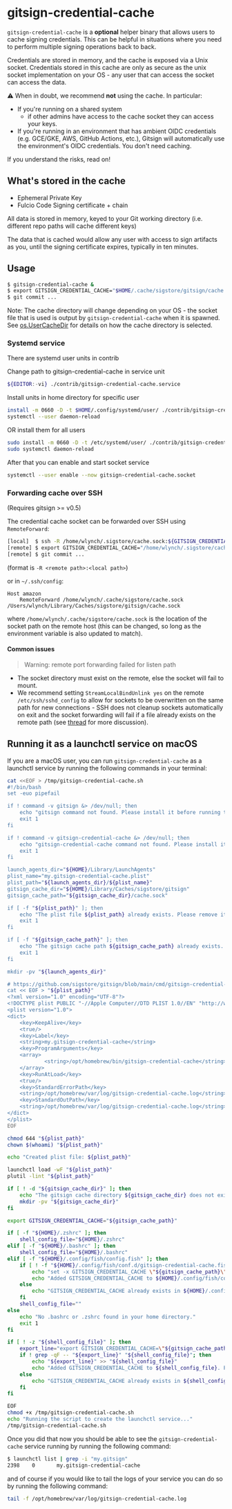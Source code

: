 # gitsign-credential-cache

`gitsign-credential-cache` is a **optional** helper binary that allows users to
cache signing credentials. This can be helpful in situations where you need to
perform multiple signing operations back to back.

Credentials are stored in memory, and the cache is exposed via a Unix socket.
Credentials stored in this cache are only as secure as the unix socket
implementation on your OS - any user that can access the socket can access the
data.

⚠️ When in doubt, we recommend **not** using the cache. In particular:

- If you're running on a shared system
  - if other admins have access to the cache socket they can access your keys.
- If you're running in an environment that has ambient OIDC credentials (e.g.
  GCE/GKE, AWS, GitHub Actions, etc.), Gitsign will automatically use the
  environment's OIDC credentials. You don't need caching.

If you understand the risks, read on!

## What's stored in the cache

- Ephemeral Private Key
- Fulcio Code Signing certificate + chain

All data is stored in memory, keyed to your Git working directory (i.e.
different repo paths will cache different keys)

The data that is cached would allow any user with access to sign artifacts as
you, until the signing certificate expires, typically in ten minutes.

## Usage

```sh
$ gitsign-credential-cache &
$ export GITSIGN_CREDENTIAL_CACHE="$HOME/.cache/sigstore/gitsign/cache.sock"
$ git commit ...
```

Note: The cache directory will change depending on your OS - the socket file
that is used is output by `gitsign-credential-cache` when it is spawned. See
[os.UserCacheDir](https://pkg.go.dev/os#UserCacheDir) for details on how the
cache directory is selected.

### Systemd service

There are systemd user units in contrib

Change path to gitsign-credential-cache in service unit

```sh
${EDITOR:-vi} ./contrib/gitsign-credential-cache.service
```

Install units in home directory for specific user

```sh
install -m 0660 -D -t $HOME/.config/systemd/user/ ./contrib/gitsign-credential-cache.{socket,service}
systemctl --user daemon-reload
```

OR install them for all users

```sh
sudo install -m 0660 -D -t /etc/systemd/user/ ./contrib/gitsign-credential-cache.{socket,service}
sudo systemctl daemon-reload
```

After that you can enable and start socket service

```sh
systemctl --user enable --now gitsign-credential-cache.socket
```

### Forwarding cache over SSH

(Requires gitsign >= v0.5)

The credential cache socket can be forwarded over SSH using `RemoteForward`:

```sh
[local]  $ ssh -R /home/wlynch/.sigstore/cache.sock:${GITSIGN_CREDENTIAL_CACHE} <host>
[remote] $ export GITSIGN_CREDENTIAL_CACHE="/home/wlynch/.sigstore/cache.sock"
[remote] $ git commit ...
```

(format is `-R <remote path>:<local path>`)

or in `~/.ssh/config`:

```
Host amazon
    RemoteForward /home/wlynch/.cache/sigstore/cache.sock /Users/wlynch/Library/Caches/sigstore/gitsign/cache.sock
```

where `/home/wlynch/.cache/sigstore/cache.sock` is the location of the socket path on
the remote host (this can be changed, so long as the environment variable is
also updated to match).

#### Common issues

> Warning: remote port forwarding failed for listen path

- The socket directory must exist on the remote, else the socket will fail to
  mount.
- We recommend setting `StreamLocalBindUnlink yes` on the remote
  `/etc/ssh/sshd_config` to allow for sockets to be overwritten on the same path
  for new connections - SSH does not cleanup sockets automatically on exit and
  the socket forwarding will fail if a file already exists on the remote path
  (see [thread](https://marc.info/?l=openssh-unix-dev&m=151998074424424&w=2) for
  more discussion).


## Running it as a launchctl service on macOS

If you are a macOS user, you can run `gitsign-credential-cache` as a launchctl service by running the following commands in your terminal:

```sh
cat <<EOF > /tmp/gitsign-credential-cache.sh
#!/bin/bash
set -euo pipefail

if ! command -v gitsign &> /dev/null; then
    echo "gitsign command not found. Please install it before running this script: https://docs.sigstore.dev/signing/gitsign/"
    exit 1
fi

if ! command -v gitsign-credential-cache &> /dev/null; then
    echo "gitsign-credential-cache command not found. Please install it before running this script: 'go install github.com/sigstore/gitsign/cmd/gitsign-credential-cache@latest'"
    exit 1
fi

launch_agents_dir="${HOME}/Library/LaunchAgents"
plist_name="my.gitsign-credential-cache.plist"
plist_path="${launch_agents_dir}/${plist_name}"
gitsign_cache_dir="${HOME}/Library/Caches/sigstore/gitsign"
gitsign_cache_path="${gitsign_cache_dir}/cache.sock"

if [ -f "${plist_path}" ]; then
    echo "The plist file ${plist_path} already exists. Please remove it or use a different name."
    exit 1
fi

if [ -f "${gitsign_cache_path}" ]; then
    echo "The gitsign cache path ${gitsign_cache_path} already exists. Please remove it or use a different name."
    exit 1
fi

mkdir -pv "${launch_agents_dir}"

# https://github.com/sigstore/gitsign/blob/main/cmd/gitsign-credential-cache/README.md
cat << EOF > "${plist_path}"
<?xml version="1.0" encoding="UTF-8"?>
<!DOCTYPE plist PUBLIC "-//Apple Computer//DTD PLIST 1.0//EN" "http://www.apple.com/DTDs/PropertyList-1.0.dtd">
<plist version="1.0">
<dict>
    <key>KeepAlive</key>
    <true/>
    <key>Label</key>
    <string>my.gitsign-credential-cache</string>
    <key>ProgramArguments</key>
    <array>
            <string>/opt/homebrew/bin/gitsign-credential-cache</string>
    </array>
    <key>RunAtLoad</key>
    <true/>
    <key>StandardErrorPath</key>
    <string>/opt/homebrew/var/log/gitsign-credential-cache.log</string>
    <key>StandardOutPath</key>
    <string>/opt/homebrew/var/log/gitsign-credential-cache.log</string>
</dict>
</plist>
EOF

chmod 644 "${plist_path}"
chown $(whoami) "${plist_path}"

echo "Created plist file: ${plist_path}"

launchctl load -wF "${plist_path}"
plutil -lint "${plist_path}"

if [ ! -d "${gitsign_cache_dir}" ]; then
    echo "The gitsign cache directory ${gitsign_cache_dir} does not exist. Creating it now."
    mkdir -pv "${gitsign_cache_dir}"
fi

export GITSIGN_CREDENTIAL_CACHE="${gitsign_cache_path}"

if [ -f "${HOME}/.zshrc" ]; then
    shell_config_file="${HOME}/.zshrc"
elif [ -f "${HOME}/.bashrc" ]; then
    shell_config_file="${HOME}/.bashrc"
elif [ -f "${HOME}/.config/fish/config.fish" ]; then
    if [ ! -f "${HOME}/.config/fish/conf.d/gitsign-credential-cache.fish" ]; then
        echo "set -x GITSIGN_CREDENTIAL_CACHE \"${gitsign_cache_path}\"" > "${HOME}/.config/fish/conf.d/gitsign-credential-cache.fish"
        echo "Added GITSIGN_CREDENTIAL_CACHE to ${HOME}/.config/fish/conf.d/gitsign-credential-cache.fish. Please restart your shell to apply the changes."
    else
        echo "GITSIGN_CREDENTIAL_CACHE already exists in ${HOME}/.config/fish/conf.d/gitsign-credential-cache.fish!"
    fi
    shell_config_file=""
else
    echo "No .bashrc or .zshrc found in your home directory."
    exit 1
fi

if [ ! -z "${shell_config_file}" ]; then
    export_line="export GITSIGN_CREDENTIAL_CACHE=\"${gitsign_cache_path}\""
    if ! grep -qF -- "${export_line}" "${shell_config_file}"; then
        echo "${export_line}" >> "${shell_config_file}"
        echo "Added GITSIGN_CREDENTIAL_CACHE to ${shell_config_file}. Please restart your shell to apply the changes: 'source ${shell_config_file}'"
    else
        echo "GITSIGN_CREDENTIAL_CACHE already exists in ${shell_config_file}!"
    fi
fi

EOF
chmod +x /tmp/gitsign-credential-cache.sh
echo "Running the script to create the launchctl service..."
/tmp/gitsign-credential-cache.sh
```

Once you did that now you should be able to see the `gitsign-credential-cache` service running by running the following command:

```sh
$ launchctl list | grep -i "my.gitsign"
2398    0       my.gitsign-credential-cache
```

and of course if you would like to tail the logs of your service you can do so by running the following command:

```sh
tail -f /opt/homebrew/var/log/gitsign-credential-cache.log
```
